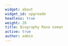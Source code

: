 ```yaml
---
widget: about
widget_id: upgreade
headless: true
weight: 20
title: Biography Rana osman
active: true
author: admin
---
```

